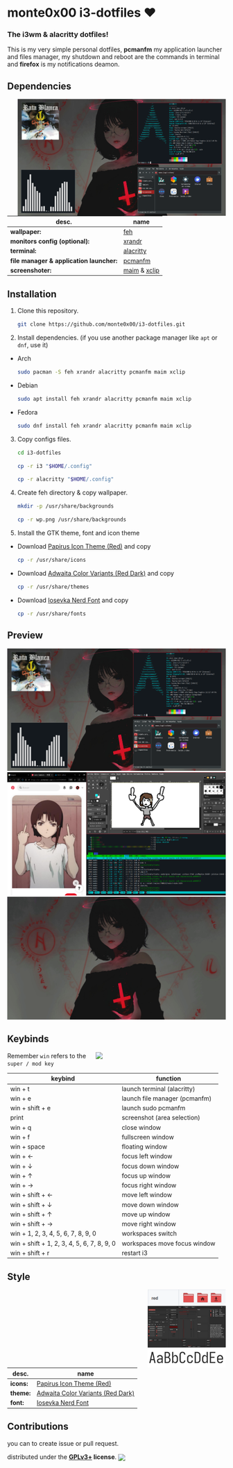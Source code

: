 # monte0x00 i3-dotfiles ♥

### The **i3wm** & **alacritty** dotfiles! 

This is my very simple personal dotfiles, **pcmanfm** my application launcher and files manager, my shutdown and reboot are the commands in terminal and **firefox** is my notifications deamon.

## Dependencies
<img src="https://github.com/monte0x00/i3-dotfiles/blob/main/screenshot1.png" align="right" width="480px">

| desc.  | name |
| ------------- | ------------- |
|**wallpaper:** | [feh](https://wiki.archlinux.org/title/Feh)|
|**monitors config (optional):** | [xrandr](https://wiki.archlinux.org/title/Xrandr) |
|**terminal:** | [alacritty](https://github.com/alacritty/alacritty)|
|**file manager & application launcher:** | [pcmanfm](https://github.com/lxde/pcmanfm)|
|**screenshoter:** | [maim](https://github.com/naelstrof/maim) & [xclip](https://github.com/astrand/xclip)|

## Installation
1. Clone this repository.
    ```sh
    git clone https://github.com/monte0x00/i3-dotfiles.git
    ```

2. Install dependencies. (if you use another package manager like `apt` or `dnf`, use it)
- Arch
    ```sh
    sudo pacman -S feh xrandr alacritty pcmanfm maim xclip
    ```
- Debian
    ```sh
    sudo apt install feh xrandr alacritty pcmanfm maim xclip
    ```
- Fedora
    ```sh
    sudo dnf install feh xrandr alacritty pcmanfm maim xclip
    ```
3. Copy configs files.
    ```sh
    cd i3-dotfiles
    ```
    ```sh 
    cp -r i3 "$HOME/.config"
    ```
    ```sh
    cp -r alacritty "$HOME/.config"
    ```

3. Create feh directory & copy wallpaper.
    ```sh
    mkdir -p /usr/share/backgrounds
    ```
    ```sh
    cp -r wp.png /usr/share/backgrounds
    ```


5. Install the GTK theme, font and icon theme
- Download [Papirus Icon Theme (Red)](https://www.gnome-look.org/p/1166289/) and copy
    ```sh
    cp -r /usr/share/icons
    ``` 
- Download [Adwaita Color Variants (Red Dark)](https://www.gnome-look.org/p/1368915/) and copy
    ```sh
    cp -r /usr/share/themes
    ```
- Download [Iosevka Nerd Font](https://www.nerdfonts.com/font-downloads) and copy
    ```sh
    cp -r /usr/share/fonts
    ``` 

## Preview

![](https://github.com/monte0x00/i3-dotfiles/blob/main/screenshot1.png)
![](https://github.com/monte0x00/i3-dotfiles/blob/main/screenshot2.png)
![](https://github.com/monte0x00/i3-dotfiles/blob/main/wp.png)

## Keybinds
<img src="https://i.sstatic.net/gXQhI.jpg" align="right" width="300px">

Remember `win` refers to the `super / mod key`

|        keybind                             |                 function                 |
| ------------------------------------------ | ---------------------------------------- |
| win + t                                    | launch terminal (alacritty)              |
| win + e                                    | launch file manager (pcmanfm)            |
| win + shift + e                            | launch sudo pcmanfm                      |
| print                                      | screenshot (area selection)              |
| win + q                                    | close window                             |
| win + f                                    | fullscreen window                        |
| win + space                                | floating window                          |
| win + ←                                    | focus left window                        |
| win + ↓                                    | focus down window                        |
| win + ↑                                    | focus up window                          |
| win + →                                    | focus right window                       |
| win + shift + ←                            | move left window                         |
| win + shift + ↓                            | move down window                         |
| win + shift + ↑                            | move up window                           |
| win + shift + →                            | move right window                        |
| win + 1, 2, 3, 4, 5, 6, 7, 8, 9, 0         | workspaces switch                        |
| win + shift + 1, 2, 3, 4, 5, 6, 7, 8, 9, 0 | workspaces move focus window             |
| win + shift + r                            | restart i3                               |


## Style
<img src="https://github.com/monte0x00/i3-dotfiles/blob/main/style.png" align="right" width="180px">

| desc.  | name |
| ------------- | ------------- |
|**icons:** | [Papirus Icon Theme (Red)](https://www.gnome-look.org/p/1166289/)|
|**theme:** | [Adwaita Color Variants (Red Dark)](https://www.gnome-look.org/p/1368915/) |
|**font:** | [Iosevka Nerd Font](https://www.nerdfonts.com/font-downloads)|

## Contributions
you can to create issue or pull request.

distributed under the **[GPLv3+](https://www.gnu.org/licenses/gpl-3.0.html) license**.
<img src="https://www.gnu.org/graphics/gplv3-with-text-136x68.png" align="center" width="100px"> 
